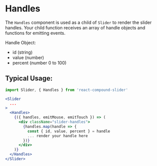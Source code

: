 # Handles

The `Handles` component is used as a child of `Slider` to render the slider handles.
Your child function receives an array of handle objects and functions for emitting events.

Handle Object:

- id (string)
- value (number)
- percent (number 0 to 100)

## Typical Usage:
```jsx
import Slider, { Handles } from 'react-compound-slider'

<Slider
  ...
>
  <Handles>
    {({ handles, emitMouse, emitTouch }) => (
      <div className="slider-handles">
        {handles.map(handle => {
          const { id, value, percent } = handle         
          ... render your handle here  
        })}
      </div>
    )}
  </Handles>
</Slider>
```